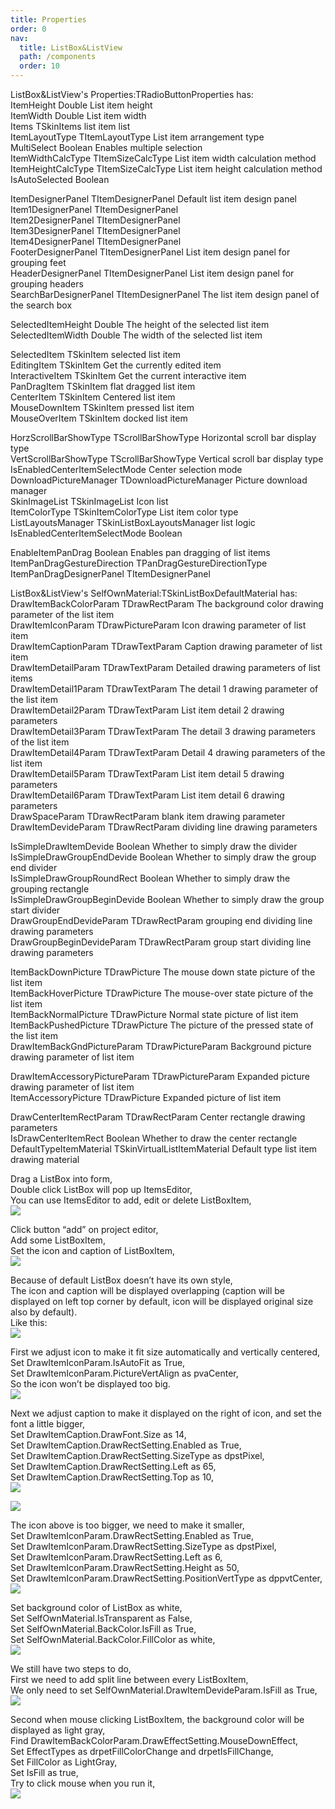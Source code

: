 ```yaml
---
title: Properties
order: 0
nav:
  title: ListBox&ListView
  path: /components
  order: 10
---
```


ListBox&ListView's Properties:TRadioButtonProperties has:    
ItemHeight Double List item height  
ItemWidth Double List item width  
Items TSkinItems list item list  
ItemLayoutType TItemLayoutType List item arrangement type  
MultiSelect Boolean Enables multiple selection  
ItemWidthCalcType TItemSizeCalcType List item width calculation method  
ItemHeightCalcType TItemSizeCalcType List item height calculation method  
IsAutoSelected Boolean  

ItemDesignerPanel TItemDesignerPanel Default list item design panel  
Item1DesignerPanel TItemDesignerPanel  
Item2DesignerPanel TItemDesignerPanel  
Item3DesignerPanel TItemDesignerPanel  
Item4DesignerPanel TItemDesignerPanel  
FooterDesignerPanel TItemDesignerPanel List item design panel for grouping feet  
HeaderDesignerPanel TItemDesignerPanel List item design panel for grouping headers  
SearchBarDesignerPanel TItemDesignerPanel The list item design panel of the search box  

SelectedItemHeight Double The height of the selected list item  
SelectedItemWidth Double The width of the selected list item  

SelectedItem TSkinItem selected list item  
EditingItem TSkinItem Get the currently edited item  
InteractiveItem TSkinItem Get the current interactive item  
PanDragItem TSkinItem flat dragged list item  
CenterItem TSkinItem Centered list item  
MouseDownItem TSkinItem pressed list item  
MouseOverItem TSkinItem docked list item  

HorzScrollBarShowType TScrollBarShowType Horizontal scroll bar display type  
VertScrollBarShowType TScrollBarShowType Vertical scroll bar display type  
IsEnabledCenterItemSelectMode Center selection mode  
DownloadPictureManager TDownloadPictureManager Picture download manager  
SkinImageList TSkinImageList Icon list  
ItemColorType TSkinItemColorType List item color type  
ListLayoutsManager TSkinListBoxLayoutsManager list logic  
IsEnabledCenterItemSelectMode Boolean  

EnableItemPanDrag Boolean Enables pan dragging of list items  
ItemPanDragGestureDirection TPanDragGestureDirectionType  
ItemPanDragDesignerPanel TItemDesignerPanel  




ListBox&ListView's SelfOwnMaterial:TSkinListBoxDefaultMaterial has:  
DrawItemBackColorParam TDrawRectParam The background color drawing parameter of the list item  
DrawItemIconParam TDrawPictureParam Icon drawing parameter of list item  
DrawItemCaptionParam TDrawTextParam Caption drawing parameter of list item  
DrawItemDetailParam TDrawTextParam Detailed drawing parameters of list items  
DrawItemDetail1Param TDrawTextParam The detail 1 drawing parameter of the list item  
DrawItemDetail2Param TDrawTextParam List item detail 2 drawing parameters  
DrawItemDetail3Param TDrawTextParam The detail 3 drawing parameters of the list item  
DrawItemDetail4Param TDrawTextParam Detail 4 drawing parameters of the list item  
DrawItemDetail5Param TDrawTextParam List item detail 5 drawing parameters  
DrawItemDetail6Param TDrawTextParam List item detail 6 drawing parameters  
DrawSpaceParam TDrawRectParam blank item drawing parameter  
DrawItemDevideParam TDrawRectParam dividing line drawing parameters  

IsSimpleDrawItemDevide Boolean Whether to simply draw the divider  
IsSimpleDrawGroupEndDevide Boolean Whether to simply draw the group end divider  
IsSimpleDrawGroupRoundRect Boolean Whether to simply draw the grouping rectangle  
IsSimpleDrawGroupBeginDevide Boolean Whether to simply draw the group start divider  
DrawGroupEndDevideParam TDrawRectParam grouping end dividing line drawing parameters  
DrawGroupBeginDevideParam TDrawRectParam group start dividing line drawing parameters  

ItemBackDownPicture TDrawPicture The mouse down state picture of the list item  
ItemBackHoverPicture TDrawPicture The mouse-over state picture of the list item  
ItemBackNormalPicture TDrawPicture Normal state picture of list item  
ItemBackPushedPicture TDrawPicture The picture of the pressed state of the list item  
DrawItemBackGndPictureParam TDrawPictureParam Background picture drawing parameter of list item  

DrawItemAccessoryPictureParam TDrawPictureParam Expanded picture drawing parameter of list item  
ItemAccessoryPicture TDrawPicture Expanded picture of list item  

DrawCenterItemRectParam TDrawRectParam Center rectangle drawing parameters  
IsDrawCenterItemRect Boolean Whether to draw the center rectangle  
DefaultTypeItemMaterial TSkinVirtualListItemMaterial Default type list item drawing material  




Drag a ListBox into form,  
Double click ListBox will pop up ItemsEditor,  
You can use ItemsEditor to add, edit or delete ListBoxItem,  
![](http://www.orangeui.cn/orangeuiblog/OrangeUI/10.1.OrangeUI%E6%8E%A7%E4%BB%B6%E4%BD%BF%E7%94%A8%E8%AF%B4%E6%98%8E(%E5%88%97%E8%A1%A8%E6%A1%86%E6%8E%A7%E4%BB%B6ListBox)(%E7%A4%BA%E4%BE%8B1%20%E5%9F%BA%E6%9C%AC%E5%8A%9F%E8%83%BD).files/image001.png)


Click button “add” on project editor,  
Add some ListBoxItem,  
Set the icon and caption of ListBoxItem,  
![](http://www.orangeui.cn/orangeuiblog/OrangeUI/10.1.OrangeUI%E6%8E%A7%E4%BB%B6%E4%BD%BF%E7%94%A8%E8%AF%B4%E6%98%8E(%E5%88%97%E8%A1%A8%E6%A1%86%E6%8E%A7%E4%BB%B6ListBox)(%E7%A4%BA%E4%BE%8B1%20%E5%9F%BA%E6%9C%AC%E5%8A%9F%E8%83%BD).files/image003.png)


Because of default ListBox doesn’t have its own style,  
The icon and caption will be displayed overlapping (caption will be displayed on left top corner by default, icon will be displayed original size also by default).  
Like this:  
![](http://www.orangeui.cn/orangeuiblog/OrangeUI/10.1.OrangeUI%E6%8E%A7%E4%BB%B6%E4%BD%BF%E7%94%A8%E8%AF%B4%E6%98%8E(%E5%88%97%E8%A1%A8%E6%A1%86%E6%8E%A7%E4%BB%B6ListBox)(%E7%A4%BA%E4%BE%8B1%20%E5%9F%BA%E6%9C%AC%E5%8A%9F%E8%83%BD).files/image005.png)

 
First we adjust icon to make it fit size automatically and vertically centered,  
Set DrawItemIconParam.IsAutoFit as True,  
Set DrawItemIconParam.PictureVertAlign as pvaCenter,  
So the icon won’t be displayed too big.  
![](http://www.orangeui.cn/orangeuiblog/OrangeUI/10.1.OrangeUI%E6%8E%A7%E4%BB%B6%E4%BD%BF%E7%94%A8%E8%AF%B4%E6%98%8E(%E5%88%97%E8%A1%A8%E6%A1%86%E6%8E%A7%E4%BB%B6ListBox)(%E7%A4%BA%E4%BE%8B1%20%E5%9F%BA%E6%9C%AC%E5%8A%9F%E8%83%BD).files/image007.png)


Next we adjust caption to make it displayed on the right of icon, and set the font a little bigger,  
Set DrawItemCaption.DrawFont.Size as 14,  
Set DrawItemCaption.DrawRectSetting.Enabled as True,  
Set DrawItemCaption.DrawRectSetting.SizeType as dpstPixel,  
Set DrawItemCaption.DrawRectSetting.Left as 65,  
Set DrawItemCaption.DrawRectSetting.Top as 10,  
![](http://www.orangeui.cn/orangeuiblog/OrangeUI/10.1.OrangeUI%E6%8E%A7%E4%BB%B6%E4%BD%BF%E7%94%A8%E8%AF%B4%E6%98%8E(%E5%88%97%E8%A1%A8%E6%A1%86%E6%8E%A7%E4%BB%B6ListBox)(%E7%A4%BA%E4%BE%8B1%20%E5%9F%BA%E6%9C%AC%E5%8A%9F%E8%83%BD).files/image009.png)

![](http://www.orangeui.cn/orangeuiblog/OrangeUI/10.1.OrangeUI%E6%8E%A7%E4%BB%B6%E4%BD%BF%E7%94%A8%E8%AF%B4%E6%98%8E(%E5%88%97%E8%A1%A8%E6%A1%86%E6%8E%A7%E4%BB%B6ListBox)(%E7%A4%BA%E4%BE%8B1%20%E5%9F%BA%E6%9C%AC%E5%8A%9F%E8%83%BD).files/image011.png)



The icon above is too bigger, we need to make it smaller,  
Set DrawItemIconParam.DrawRectSetting.Enabled as True,  
Set DrawItemIconParam.DrawRectSetting.SizeType as dpstPixel,  
Set DrawItemIconParam.DrawRectSetting.Left as 6,  
Set DrawItemIconParam.DrawRectSetting.Height as 50,  
Set DrawItemIconParam.DrawRectSetting.PositionVertType as dppvtCenter,  
![](http://www.orangeui.cn/orangeuiblog/OrangeUI/10.1.OrangeUI%E6%8E%A7%E4%BB%B6%E4%BD%BF%E7%94%A8%E8%AF%B4%E6%98%8E(%E5%88%97%E8%A1%A8%E6%A1%86%E6%8E%A7%E4%BB%B6ListBox)(%E7%A4%BA%E4%BE%8B1%20%E5%9F%BA%E6%9C%AC%E5%8A%9F%E8%83%BD).files/image013.png)


Set background color of ListBox as white,  
Set SelfOwnMaterial.IsTransparent as False,  
Set SelfOwnMaterial.BackColor.IsFill as True,  
Set SelfOwnMaterial.BackColor.FillColor as white,  
![](http://www.orangeui.cn/orangeuiblog/OrangeUI/10.1.OrangeUI%E6%8E%A7%E4%BB%B6%E4%BD%BF%E7%94%A8%E8%AF%B4%E6%98%8E(%E5%88%97%E8%A1%A8%E6%A1%86%E6%8E%A7%E4%BB%B6ListBox)(%E7%A4%BA%E4%BE%8B1%20%E5%9F%BA%E6%9C%AC%E5%8A%9F%E8%83%BD).files/image015.png)


We still have two steps to do,  
First we need to add split line between every ListBoxItem,  
We only need to set SelfOwnMaterial.DrawItemDevideParam.IsFill as True,  
![](http://www.orangeui.cn/orangeuiblog/OrangeUI/10.1.OrangeUI%E6%8E%A7%E4%BB%B6%E4%BD%BF%E7%94%A8%E8%AF%B4%E6%98%8E(%E5%88%97%E8%A1%A8%E6%A1%86%E6%8E%A7%E4%BB%B6ListBox)(%E7%A4%BA%E4%BE%8B1%20%E5%9F%BA%E6%9C%AC%E5%8A%9F%E8%83%BD).files/image017.png)


Second when mouse clicking ListBoxItem, the background color will be displayed as light gray,  
Find DrawItemBackColorParam.DrawEffectSetting.MouseDownEffect,  
Set EffectTypes as drpetFillColorChange and drpetIsFillChange,  
Set FillColor as LightGray,  
Set IsFill as true,  
Try to click mouse when you run it,  
![](http://www.orangeui.cn/orangeuiblog/OrangeUI/10.1.OrangeUI%E6%8E%A7%E4%BB%B6%E4%BD%BF%E7%94%A8%E8%AF%B4%E6%98%8E(%E5%88%97%E8%A1%A8%E6%A1%86%E6%8E%A7%E4%BB%B6ListBox)(%E7%A4%BA%E4%BE%8B1%20%E5%9F%BA%E6%9C%AC%E5%8A%9F%E8%83%BD).files/image019.png)





